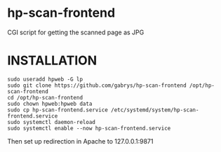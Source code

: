 # hp-scan-frontend
CGI script for getting the scanned page as JPG

# INSTALLATION

```
sudo useradd hpweb -G lp
sudo git clone https://github.com/gabrys/hp-scan-frontend /opt/hp-scan-frontend
cd /opt/hp-scan-frontend
sudo chown hpweb:hpweb data
sudo cp hp-scan-frontend.service /etc/systemd/system/hp-scan-frontend.service
sudo systemctl daemon-reload
sudo systemctl enable --now hp-scan-frontend.service
```

Then set up redirection in Apache to 127.0.0.1:9871
